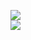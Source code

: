 [![](https://img.shields.io/badge/Made%20With-Github%20Spray-lightgrey.svg?style=for-the-badge&logo=github)](https://github.com/Annihil/github-spray#3147)  
[![](https://i.imgur.com/2DrTn0Z.gif)](https://github.com/Annihil/github-spray)